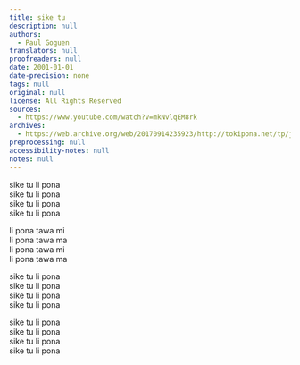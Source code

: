 ```yaml
---
title: sike tu
description: null
authors:
  - Paul Goguen
translators: null
proofreaders: null
date: 2001-01-01
date-precision: none
tags: null
original: null
license: All Rights Reserved
sources:
  - https://www.youtube.com/watch?v=mkNvlqEM8rk
archives:
  - https://web.archive.org/web/20170914235923/http://tokipona.net/tp/janpije/music/siketu.mp3
preprocessing: null
accessibility-notes: null
notes: null
---
```


sike tu li pona  \
sike tu li pona  \
sike tu li pona  \
sike tu li pona

li pona tawa mi  \
li pona tawa ma  \
li pona tawa mi  \
li pona tawa ma

sike tu li pona  \
sike tu li pona  \
sike tu li pona  \
sike tu li pona

sike tu li pona  \
sike tu li pona  \
sike tu li pona  \
sike tu li pona

